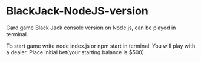 # BlackJack-NodeJS-version
Card game Black Jack console version on Node js, can be played in terminal.

To start game write node index.js or npm start in terminal.
You will play with a dealer.
Place initial bet(your starting balance is $500).
